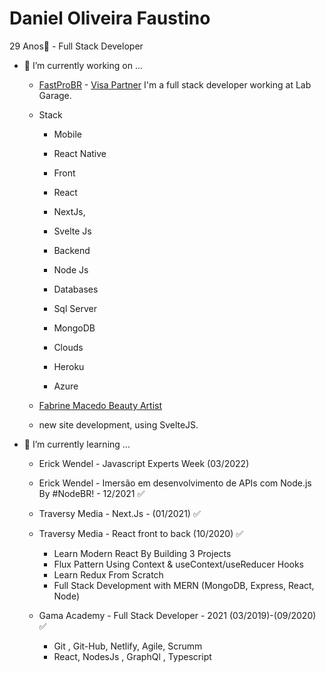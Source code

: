   # Daniel Oliveira Faustino
  
  29 Anos👋 - Full Stack Developer

- 🔭 I’m currently working on ...

    - [FastProBR](https://www.fastprobr.com) - [Visa Partner](https://www.partnerbase.com/fastprobr/visa)
     I'm a full stack developer working at Lab Garage.
     
    - Stack

      - Mobile
       - React Native 
        
      - Front 
       - React
       - NextJs,
       - Svelte Js
        
      - Backend
       - Node Js
        
      - Databases
       - Sql Server
       - MongoDB
        
      - Clouds
       - Heroku
       - Azure
     
       
      
    - [Fabrine Macedo Beauty Artist](https://www.fabrinemacedo.com.br) 
    - new site development, using SvelteJS.
   
   
- 🌱 I’m currently learning ...

  - Erick Wendel - Javascript Experts Week (03/2022)
  
  - Erick Wendel - Imersão em desenvolvimento de APIs com Node.js By #NodeBR! - 12/2021 ✅

  -  Traversy Media - Next.Js - (01/2021) ✅

  -  Traversy Media - React front to back (10/2020) ✅
     - Learn Modern React By Building 3 Projects
     - Flux Pattern Using Context & useContext/useReducer Hooks
     - Learn Redux From Scratch
     - Full Stack Development with MERN (MongoDB, Express, React, Node)

  -  Gama Academy - Full Stack Developer - 2021 (03/2019)-(09/2020) ✅
       
       - Git , Git-Hub, Netlify, Agile, Scrumm
       - React, NodesJs , GraphQl , Typescript
   
 
 
 

  



